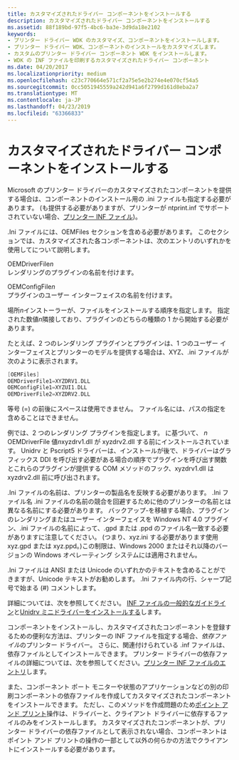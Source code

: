 ```yaml
---
title: カスタマイズされたドライバー コンポーネントをインストールする
description: カスタマイズされたドライバー コンポーネントをインストールする
ms.assetid: 88f189bd-97f5-4bc6-ba3e-3d9da18e2102
keywords:
- プリンター ドライバー WDK のカスタマイズ、コンポーネントをインストールします。
- プリンター ドライバー WDK、コンポーネントのインストールをカスタマイズします。
- カスタムのプリンター ドライバー コンポーネント WDK をインストールします。
- WDK の INF ファイルを印刷するカスタマイズされたドライバー コンポーネント
ms.date: 04/20/2017
ms.localizationpriority: medium
ms.openlocfilehash: c23c770664e571cf2a75e5e2b274e4e070cf54a5
ms.sourcegitcommit: 0cc5051945559a242d941a6f2799d161d8eba2a7
ms.translationtype: MT
ms.contentlocale: ja-JP
ms.lasthandoff: 04/23/2019
ms.locfileid: "63366833"
---
```

# <a name="installing-customized-driver-components"></a>カスタマイズされたドライバー コンポーネントをインストールする





Microsoft のプリンター ドライバーのカスタマイズされたコンポーネントを提供する場合は、コンポーネントのインストール用の .ini ファイルも指定する必要があります。 (も提供する必要がありますが、プリンターが ntprint.inf でサポートされていない場合、[プリンター INF ファイル](printer-inf-files.md))。

.Ini ファイルには、OEMFiles セクションを含める必要があります。 このセクションでは、カスタマイズされた各コンポーネントは、次のエントリのいずれかを使用してについて説明します。

<a href="" id="oemdriverfilen"></a>OEMDriverFile*n*  
レンダリングのプラグインの名前を付けます。

<a href="" id="oemconfigfilen"></a>OEMConfigFile*n*  
プラグインのユーザー インターフェイスの名前を付けます。

場所*n*インストーラーが、ファイルをインストールする順序を指定します。 指定された数値*n*隣接しており、プラグインのどちらの種類の 1 から開始する必要があります。

たとえば、2 つのレンダリング プラグインとプラグインは、1 つのユーザー インターフェイスとプリンターのモデルを提供する場合は、XYZ、.ini ファイルが次のように表示されます。

```cpp
[OEMFiles]
OEMDriverFile1=XYZDRV1.DLL
OEMConfigFile1=XYZUI1.DLL
OEMDriverFile2=XYZDRV2.DLL
```

等号 (=) の前後にスペースは使用できません。 ファイル名には、パスの指定を含めることはできません。

例では、2 つのレンダリング プラグインを指定します。 に基づいて、 *n* OEMDriverFile 値*n*xyzdrv1.dll が xyzdrv2.dll する前にインストールされています。 Unidrv と Pscript5 ドライバーは、インストールが後で、ドライバーはグラフィックス DDI を呼び出す必要がある場合の順序でプラグインを呼び出す関数とこれらのプラグインが提供する COM メソッドのフック、xyzdrv1.dll は xyzdrv2.dll 前に呼び出されます。

.Ini ファイルの名前は、プリンターの製品名を反映する必要があります。 .Ini ファイル名 .ini ファイルの名前の競合を回避するために他のプリンターの名前とは異なる名前にする必要があります。 バックアップ-を移植する場合、プラグインのレンダリングまたはユーザー インターフェイスを Windows NT 4.0 プラグイン、.ini ファイルの名前によって、.gpd または .ppd のファイル名一致する必要がありますに注意してください。 (つまり、xyz.ini する必要があります使用 xyz.gpd または xyz.ppd。)この制限は、Windows 2000 またはそれ以降のバージョンの Windows オペレーティング システムには適用されません。

.Ini ファイルは ANSI または Unicode のいずれかのテキストを含めることができますが、Unicode テキストがお勧めします。 .Ini ファイル内の行、シャープ記号で始まる (\#) コメントします。

詳細については、次を参照してください。 [INF ファイルの一般的なガイドライン](https://msdn.microsoft.com/library/windows/hardware/ff544975)と[Unidrv ミニドライバーをインストールする](installing-a-unidrv-minidriver.md)します。

コンポーネントをインストールし、カスタマイズされたコンポーネントを登録するための便利な方法は、プリンターの INF ファイルを指定する場合、*依存ファイル*のプリンター ドライバー。 さらに、関連付けられている .inf ファイルは、依存ファイルとしてインストールできます。 プリンター ドライバーの依存ファイルの詳細については、次を参照してください。[プリンター INF ファイルのエントリ](printer-inf-file-entries.md)します。

また、コンポーネント ポート モニターや状態のアプリケーションなどの別の印刷コンポーネントの依存ファイルを作成してカスタマイズされたコンポーネントをインストールできます。 ただし、このメソッドを作成問題のため[ポイント アンド プリント](introduction-to-point-and-print.md)操作は、ドライバーと、クライアント ドライバーに依存するファイルのみをインストールします。 カスタマイズされたコンポーネントが、プリンター ドライバーの依存ファイルとして表示されない場合、コンポーネントはポイント アンド プリントの操作の一部として以外の何らかの方法でクライアントにインストールする必要があります。

 

 




